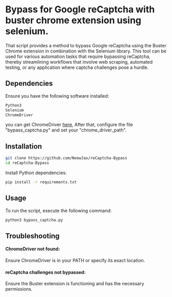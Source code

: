 
# Bypass for Google reCaptcha with buster chrome extension using selenium.

That script provides a method to bypass Google reCaptcha using the Buster Chrome extension in combination with the Selenium library. This tool can be used for various automation tasks that require bypassing reCaptcha, thereby streamlining workflows that involve web scraping, automated testing, or any application where captcha challenges pose a hurdle.
## Dependencies
Ensure you have the following software installed:
```bash
Python3
Selenium
ChromeDriver
```
you can get ChromeDriver [here](https://getwebdriver.com/chromedriver), After that, configure the file "bypass_captcha.py" and set your "chrome_driver_path".

## Installation

```bash
git clone https://github.com/NeewJax/reCaptcha-Bypass
cd reCaptcha-Bypass
```
Install Python dependencies:
```bash
pip install -r requirements.txt
```

## Usage

To run the script, execute the following command:
```bash
python3 bypass_captcha.py
```


## Troubleshooting

#### ChromeDriver not found:

Ensure ChromeDriver is in your PATH or specify its exact location.

#### reCaptcha challenges not bypassed:

Ensure the Buster extension is functioning and has the necessary permissions.

